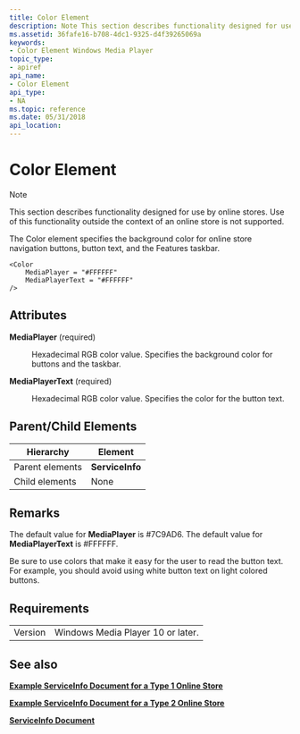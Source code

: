 ```yaml
---
title: Color Element
description: Note This section describes functionality designed for use by online stores. | Color Element
ms.assetid: 36fafe16-b708-4dc1-9325-d4f39265069a
keywords:
- Color Element Windows Media Player
topic_type:
- apiref
api_name:
- Color Element
api_type:
- NA
ms.topic: reference
ms.date: 05/31/2018
api_location: 
---
```


# Color Element

> [!Note]  
> This section describes functionality designed for use by online stores. Use of this functionality outside the context of an online store is not supported.

 

The Color element specifies the background color for online store navigation buttons, button text, and the Features taskbar.

``` syntax
<Color
    MediaPlayer = "#FFFFFF"
    MediaPlayerText = "#FFFFFF"
/>
```

## Attributes

<dl> <dt>

<span id="MediaPlayer__required_"></span><span id="mediaplayer__required_"></span><span id="MEDIAPLAYER__REQUIRED_"></span>**MediaPlayer** (required)
</dt> <dd>

Hexadecimal RGB color value. Specifies the background color for buttons and the taskbar.

</dd> <dt>

<span id="MediaPlayerText__required_"></span><span id="mediaplayertext__required_"></span><span id="MEDIAPLAYERTEXT__REQUIRED_"></span>**MediaPlayerText** (required)
</dt> <dd>

Hexadecimal RGB color value. Specifies the color for the button text.

</dd> </dl>

## Parent/Child Elements



| Hierarchy       | Element         |
|-----------------|-----------------|
| Parent elements | **ServiceInfo** |
| Child elements  | None            |



 

## Remarks

The default value for **MediaPlayer** is \#7C9AD6. The default value for **MediaPlayerText** is \#FFFFFF.

Be sure to use colors that make it easy for the user to read the button text. For example, you should avoid using white button text on light colored buttons.

## Requirements



|                    |                                              |
|--------------------|----------------------------------------------|
| Version<br/> | Windows Media Player 10 or later.<br/> |



## See also

<dl> <dt>

[**Example ServiceInfo Document for a Type 1 Online Store**](example-serviceinfo-document-for-a-type-1-online-store.md)
</dt> <dt>

[**Example ServiceInfo Document for a Type 2 Online Store**](example-serviceinfo-document-for-a-type-2-online-store.md)
</dt> <dt>

[**ServiceInfo Document**](serviceinfo-document.md)
</dt> </dl>

 

 





